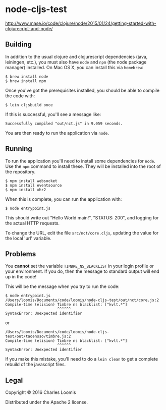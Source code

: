 # node-cljs-test

http://www.mase.io/code/clojure/node/2015/01/24/getting-started-with-clojurecript-and-node/

## Building

In addition to the usual clojure and clojurescript dependencies (java,
leiningen, etc.), you must also have `node` and `npm` (the node
package manager) installed.  On Mac OS X, you can install this via
`homebrew`:

```
$ brew install node
$ brew install npm
```

Once you've got the prerequisites installed, you should be able to
compile the code with:

```
$ lein cljsbuild once
```

If this is successful, you'll see a message like:

```
Successfully compiled "out/nct.js" in 9.059 seconds.
```

You are then ready to run the application via `node`. 

## Running

To run the application you'll need to install some dependencies for
`node`.  Use the `npm` command to install these.  They will be
installed into the root of the repository.

```
$ npm install websocket
$ npm install eventsource
$ npm install xhr2
```

When this is complete, you can run the application with:

```
$ node entrypoint.js
```

This should write out "Hello World main!", "STATUS: 200", and logging
for the actual HTTP requests.

To change the URL, edit the file `src/nct/core.cljs`, updating the
value for the local 'url' variable.

## Problems

You **cannot** set the variable `TIMBRE_NS_BLACKLIST` in your login
profile or your environment.  If you do, then the message to standard
output will end up in the code!

This will be the message when you try to run the code:

```
$ node entrypoint.js 
/Users/loomis/Documents/code/loomis/node-cljs-test/out/nct/core.js:2
Compile-time (elision) Timbre ns blacklist: ["kvlt.*"]
                       ^^^^^^
SyntaxError: Unexpected identifier
```

or

```
/Users/loomis/Documents/code/loomis/node-cljs-test/out/taoensso/timbre.js:2
Compile-time (elision) Timbre ns blacklist: ["kvlt.*"]
                       ^^^^^^
SyntaxError: Unexpected identifier                       
```

If you make this mistake, you'll need to do a `lein clean` to get a
complete rebuild of the javascript files.

## Legal

Copyright © 2016 Charles Loomis

Distributed under the Apache 2 license.

